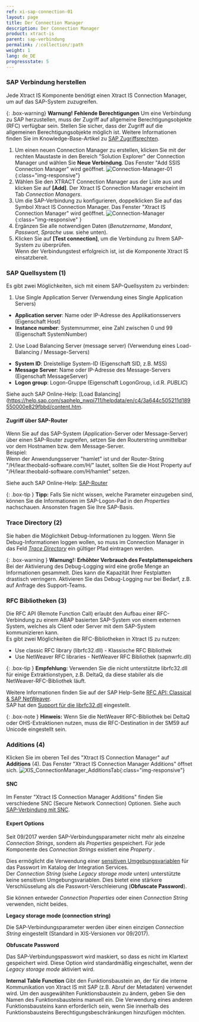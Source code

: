 ```yaml
---
ref: xi-sap-connection-01
layout: page
title: Der Connection Manager
description: Der Connection Manager
product: xtract-is
parent: sap-verbindung
permalink: /:collection/:path
weight: 1
lang: de_DE
progressstate: 5
---
```

### SAP Verbindung herstellen 
Jede Xtract IS Komponente benötigt einen Xtract IS Connection Manager, um auf das SAP-System zuzugreifen. 

{: .box-warning}
**Warnung!** **Fehlende Berechtigungen**
Um eine Verbindung zu SAP herzustellen, muss der Zugriff auf allgemeine Berechtigungsobjekte (RFC) verfügbar sein.
Stellen Sie sicher, dass der Zugriff auf die allgemeinen Berechtigungsobjekte möglich ist. Weitere Informationen finden Sie im Knowledge-Base-Artikel zu [SAP Zugriffsrechten](https://kb.theobald-software.com/sap/authority-objects-sap-user-rights).


1. Um einen neuen Connection Manager zu erstellen, klicken Sie mit der rechten Maustaste in den Bereich "Solution Explorer" der Connection Manager und wählen Sie **Neue Verbindung**. 
Das Fenster "Add SSIS Connection Manager" wird geöffnet.
![Connection-Manager-01](/img/content/Connection-Manager-01.png){:class="img-responsive"}
2. Wählen Sie den XTRACT Connection Manager aus der Liste aus und klicken Sie auf **[Add]**. Der Xtract IS Connection Manager erscheint im Tab *Connection Managers*.
3. Um die SAP-Verbindung zu konfigurieren, doppelklicken Sie auf das Symbol Xtract IS Connection Manager. Das Fenster "Xtract IS Connection Manager" wird geöffnet.
![Connection-Manager](/img/content/Connection-Manager.png){:class="img-responsive" }
4. Ergänzen Sie alle notwendigen Daten (*Benutzername*, *Mandant*, *Passwort*, *Sprache* usw. siehe unten).
5. Klicken Sie auf **[Test connection]**, um die Verbindung zu Ihrem SAP-System zu überprüfen. <br>
Wenn der Verbindungstest erfolgreich ist, ist die Komponente Xtract IS einsatzbereit.

### SAP Quellsystem (1)
Es gibt zwei Möglichkeiten, sich mit einem SAP-Quellsystem zu verbinden:

1. Use Single Application Server (Verwendung eines Single Application Servers)
- **Application server**:  Name oder IP-Adresse des Applikationsservers (Eigenschaft Host) 
- **Instance number**: Systemnummer, eine Zahl zwischen 0 und 99 (Eigenschaft SystemNumber)

2. Use Load Balancing Server (message server) (Verwendung eines Load-Balancing / Message-Servers)
- **System ID**: Dreistellige System-ID (Eigenschaft SID, z.B. MSS) 
- **Message Server**: Name oder IP-Adresse des Message-Servers (Eigenschaft MessageServer) 
- **Logon group**: Logon-Gruppe (Eigenschaft LogonGroup, i.d.R. *PUBLIC*)

Siehe auch SAP Online-Help: [Load Balancing](https://help.sap.com/saphelp_nwpi711/helpdata/en/c4/3a644c505211d189550000e829fbbd/content.htm.


#### Zugriff über SAP-Router

Wenn Sie auf das SAP-System (Application-Server oder Message-Server) über einen SAP-Router zugreifen, setzen Sie den Routerstring unmittelbar vor dem Hostnamen bzw. dem Message-Server. <br>
Beispiel: <br>
Wenn der Anwendungsserver "hamlet" ist und der Router-String "/H/lear.theobald-software.com/H/" lautet, sollten Sie die Host Property auf "/H/lear.theobald-software.com/H/hamlet" setzen.

Siehe auch SAP Online-Help: [SAP-Router](https://help.sap.com/saphelp_nw70/helpdata/de/4f/992df1446d11d189700000e8322d00/content.htm) <br>

{: .box-tip }
**Tipp:** Falls Sie nicht wissen, welche Parameter einzugeben sind, können Sie die Informationen im SAP-Logon-Pad in den *Properties* nachschauen. Ansonsten fragen Sie Ihre SAP-Basis.
 

### Trace Directory (2)

Sie haben die Möglichkeit Debug-Informationen zu loggen. Wenn Sie Debug-Informationen loggen wollen, so muss im Connection Manager in das Feld [*Trace Directory*](https://kb.theobald-software.com/general/how-to-activate-tracing-for-xtract-products) ein gültiger Pfad eintragen werden. <br> 

{: .box-warning }
**Warnung!: Erhöhter Verbrauch des Festplattenspeichers** <br>
Bei der Aktivierung des Debug-Logging wird eine große Menge an Informationen gesammelt. Dies kann die Kapazität Ihrer Festplatten drastisch verringern.
Aktivieren Sie das Debug-Logging nur bei Bedarf, z.B. auf Anfrage des Support-Teams.


### RFC Bibliotheken (3)

Die RFC API (Remote Function Call) erlaubt den Aufbau einer RFC-Verbindung zu einem ABAP basierten SAP-System von einem externen System, welches als Client oder Server mit dem SAP-System kommunizieren kann. <br>
Es gibt zwei Möglichkeiten die RFC-Bibliotheken in Xtract IS zu nutzen:
- Use classic RFC library (librfc32.dll) - Klassische RFC Bibliothek 
- Use NetWeaver RFC libraries - NetWeaver RFC Bibliothek (sapnwrfc.dll)

{: .box-tip }
**Empfehlung:** Verwenden Sie die nicht unterstützte librfc32.dll für einige Extraktionstypen, z.B. DeltaQ, da diese stabiler als die NetWeaver-RFC-Bibliothek läuft.

Weitere Informationen finden Sie auf der SAP Help-Seite [RFC API: Classical & SAP NetWeaver](https://help.sap.com/doc/saphelp_nw73ehp1/7.31.19/en-US/48/a994a77e28674be10000000a421937/frameset.htm).<br>
SAP hat den [Support für die librfc32.dll](https://blogs.sap.com/2012/08/15/support-for-classic-rfc-library-ends-march-2016/) eingestellt. 

{: .box-note }
**Hinweis:** Wenn Sie die NetWeaver RFC-Bibliothek bei DeltaQ oder OHS-Extraktionen nutzen, muss die RFC-Destination in der SM59 auf Unicode eingestellt sein.

### Additions (4)
Klicken Sie im oberen Teil des "Xtract IS Connection Manager" auf **Additions** (4). Das Fenster "Xtract IS Connection Manager Additions" öffnet sich.
![XIS_ConnectionManager_AdditionsTab](/img/content/XIS_ConnectionManager_AdditionsTab.png){:class="img-responsive"}

#### SNC
Im Fenster "Xtract IS Connection Manager Additions" finden Sie verschiedene SNC (Secure Network Connection) Optionen.
Siehe auch [SAP-Verbindung mit SNC](./sap-verbindung-mit-snc). <br>


#### Expert Options

Seit 09/2017 werden SAP-Verbindungsparameter nicht mehr als einzelne *Connection Strings*, sondern als *Properties* gespeichert.
Für jede Komponente des *Connection Strings* existiert eine *Property* .

Dies ermöglicht die Verwendung einer [sensitiven Umgebungsvariablen](./sensitive-umgebungsvariablen-in-ssis) für das Passwort im Katalog der Integration Services.<br>
Der *Connection String* (siehe *Legacy storage mode* unten) unterstützte keine sensitiven Umgebungsvariablen.
Dies bietet eine stärkere Verschlüsselung als die Passwort-Verschleierung (**Obfuscate Password**).

Sie können entweder *Connection Properties* oder einen *Connection String* verwenden, nicht beides.

**Legacy storage mode (connection string)**

Die SAP-Verbindungsparameter werden über einen einzigen *Connection String* eingestellt (Standard in XIS-Versionen vor 09/2017).

**Obfuscate Password**

Das SAP-Verbindungspasswort wird maskiert, so dass es nicht im Klartext gespeichert wird. Diese Option wird standardmäßig eingeschaltet, wenn der *Legacy storage mode* aktiviert wird.

**Internal Table Function**
Gibt den Funktionsbaustein an, der für die interne Kommunikation von Xtract IS mit SAP (z.B. Abruf der Metadaten) verwendet wird.
 Um den ausgewählten Funktionsbaustein zu ändern, geben Sie den Namen des Funktionsbausteins manuell ein. Die Verwendung eines anderen Funktionsbausteins kann erforderlich sein, wenn Sie innerhalb des Funktionsbausteins Berechtigungsbeschränkungen hinzufügen möchten.
